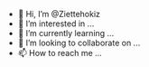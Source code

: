 - 👋 Hi, I’m @Ziettehokiz
- 👀 I’m interested in ...
- 🌱 I’m currently learning ...
- 💞️ I’m looking to collaborate on ...
- 📫 How to reach me ...

<!---
Ziettehokiz/Ziettehokiz is a ✨ special ✨ repository because its `README.md` (this file) appears on your GitHub profile.
You can click the Preview link to take a look at your changes.
--->
